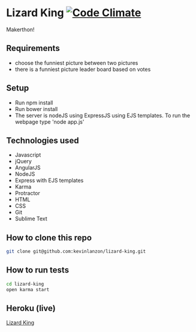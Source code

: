 Lizard King [![Code Climate](https://codeclimate.com/github/kevinlanzon/lizard-king/badges/gpa.svg)](https://codeclimate.com/github/kevinlanzon/lizard-king)
==========

Makerthon!

Requirements
----
-  choose the funniest picture between two pictures
-  there is a funniest picture leader board based on votes

Setup
-----
- Run npm install
- Run bower install
- The server is nodeJS using ExpressJS using EJS templates. To run the webpage type 'node app.js'

Technologies used
----
- Javascript
- jQuery
- AngularJS
- NodeJS
- Express with EJS templates
- Karma
- Protractor
- HTML
- CSS
- Git
- Sublime Text

How to clone this repo
----
```sh
git clone git@github.com:kevinlanzon/lizard-king.git
```

How to run tests
----
```sh
cd lizard-king
open karma start
```
Heroku (live)
-----

[Lizard King](https://lizard-king.herokuapp.com/)
